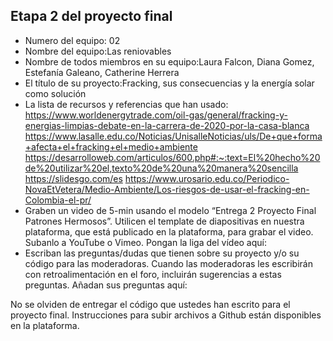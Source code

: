 ## Etapa 2 del proyecto final

- Numero del equipo: 02
- Nombre del equipo:Las reniovables
- Nombre de todos miembros en su equipo:Laura Falcon, Diana Gomez, Estefanía Galeano, Catherine Herrera
- El título de su proyecto:Fracking, sus consecuencias y la energía solar como solución
- La lista de recursos y referencias que han usado:
https://www.worldenergytrade.com/oil-gas/general/fracking-y-energias-limpias-debate-en-la-carrera-de-2020-por-la-casa-blanca
https://www.lasalle.edu.co/Noticias/UnisalleNoticias/uls/De+que+forma+afecta+el+fracking+el+medio+ambiente
https://desarrolloweb.com/articulos/600.php#:~:text=El%20hecho%20de%20utilizar%20el,texto%20de%20una%20manera%20sencilla
https://slidesgo.com/es
https://www.urosario.edu.co/Periodico-NovaEtVetera/Medio-Ambiente/Los-riesgos-de-usar-el-fracking-en-Colombia-el-pr/
- Graben un video de 5-min usando el modelo “Entrega 2 Proyecto Final Patrones Hermosos”. Utilicen el template de diapositivas en nuestra plataforma, que está publicado en la plataforma, para grabar el video. Subanlo a YouTube o Vimeo. Pongan la liga del vídeo aquí: 
- Escriban las preguntas/dudas que tienen sobre su proyecto y/o su código para las moderadoras. Cuando las moderadoras les escribirán con retroalimentación en el foro, incluirán sugerencias a estas preguntas. Añadan sus preguntas aquí:

No se olviden de entregar el código que ustedes han escrito para el proyecto final. Instrucciones para subir archivos a Github están disponibles en la plataforma.
